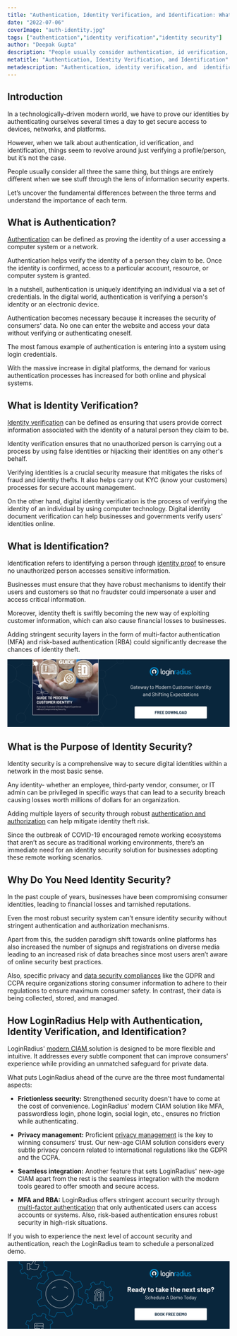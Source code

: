 ```yaml
---
title: "Authentication, Identity Verification, and Identification: What's the Difference"
date: "2022-07-06"
coverImage: "auth-identity.jpg"
tags: ["authentication","identity verification","identity security"]
author: "Deepak Gupta"
description: "People usually consider authentication, id verification, and identification the same thing, but they are entirely different when we see stuff through the lens of information security experts. Learn the fundamental differences between the three and the importance of each from an information security perspective."
metatitle: "Authentication, Identity Verification, and Identification"
metadescription: "Authentication, identity verification, and  identification are crucial aspects from an IT security perspective. Read on to know the difference between them."
---
```


## Introduction

In a technologically-driven modern world, we have to prove our identities by authenticating ourselves several times a day to get secure access to devices, networks, and platforms. 

However, when we talk about authentication, id verification, and identification, things seem to revolve around just verifying a profile/person, but it’s not the case. 

People usually consider all three the same thing, but things are entirely different when we see stuff through the lens of information security experts. 

Let’s uncover the fundamental differences between the three terms and understand the importance of each term. 


## What is Authentication?

[Authentication](https://www.loginradius.com/blog/identity/what-is-login-authentication/) can be defined as proving the identity of a user accessing a computer system or a network. 

Authentication helps verify the identity of a person they claim to be. Once the identity is confirmed, access to a particular account, resource, or computer system is granted. 

In a nutshell, authentication is uniquely identifying an individual via a set of credentials. In the digital world, authentication is verifying a person's identity or an electronic device.

Authentication becomes necessary because it increases the security of consumers' data. No one can enter the website and access your data without verifying or authenticating oneself. 

The most famous example of authentication is entering into a system using login credentials.

With the massive increase in digital platforms, the demand for various authentication processes has increased for both online and physical systems.


## What is Identity Verification? 

[Identity verification](https://www.loginradius.com/blog/identity/what-is-identity-verification/) can be defined as ensuring that users provide correct information associated with the identity of a natural person they claim to be. 

Identity verification ensures that no unauthorized person is carrying out a process by using false identities or hijacking their identities on any other's behalf.

Verifying identities is a crucial security measure that mitigates the risks of fraud and identity thefts. It also helps carry out KYC (know your customers) processes for secure account management. 

On the other hand, digital identity verification is the process of verifying the identity of an individual by using computer technology. Digital identity document verification can help businesses and governments verify users' identities online. 

## What is Identification?

Identification refers to identifying a person through [identity proof](https://www.loginradius.com/blog/identity/identity-proofing/) to ensure no unauthorized person accesses sensitive information. 

Businesses must ensure that they have robust mechanisms to identify their users and customers so that no fraudster could impersonate a user and access critical information. 

Moreover, identity theft is swiftly becoming the new way of exploiting customer information, which can also cause financial losses to businesses. 

Adding stringent security layers in the form of multi-factor authentication (MFA) and risk-based authentication (RBA) could significantly decrease the chances of identity theft. 

[![EB-GD-to-Mod-Cust-ID](EB-GD-to-Mod-Cust-ID.png)](https://www.loginradius.com/resource/guide-to-modern-customer-identity/)


## What is the Purpose of Identity Security?

Identity security is a comprehensive way to secure digital identities within a network in the most basic sense.

Any identity- whether an employee, third-party vendor, consumer, or IT admin can be privileged in specific ways that can lead to a security breach causing losses worth millions of dollars for an organization.

Adding multiple layers of security through robust [authentication and authorization](https://www.loginradius.com/blog/identity/authentication-vs-authorization-infographic/) can help mitigate identity theft risk.

Since the outbreak of COVID-19 encouraged remote working ecosystems that aren’t as secure as traditional working environments, there’s an immediate need for an identity security solution for businesses adopting these remote working scenarios.


## Why Do You Need Identity Security?

In the past couple of years, businesses have been compromising consumer identities, leading to financial losses and tarnished reputations.

Even the most robust security system can’t ensure identity security without stringent authentication and authorization mechanisms.

Apart from this, the sudden paradigm shift towards online platforms has also increased the number of signups and registrations on diverse media leading to an increased risk of data breaches since most users aren’t aware of online security best practices.

Also, specific privacy and [data security compliances](https://www.loginradius.com/compliances/) like the GDPR and CCPA require organizations storing consumer information to adhere to their regulations to ensure maximum consumer safety. In contrast, their data is being collected, stored, and managed.

## How LoginRadius Help with Authentication, Identity Verification, and Identification?

LoginRadius' [modern CIAM ](https://www.loginradius.com/blog/identity/new-age-ciam/)solution is designed to be more flexible and intuitive. It addresses every subtle component that can improve consumers' experience while providing an unmatched safeguard for private data.

What puts LoginRadius ahead of the curve are the three most fundamental aspects:

* **Frictionless security:** Strengthened security doesn't have to come at the cost of convenience. LoginRadius' modern CIAM solution like MFA, passwordless login, phone login, social login, etc., ensures no friction while authenticating.

* **Privacy management:** Proficient [privacy management](https://www.loginradius.com/blog/identity/privacy-policy-management/) is the key to winning consumers' trust. Our new-age CIAM solution considers every subtle privacy concern related to international regulations like the GDPR and the CCPA.

* **Seamless integration:** Another feature that sets LoginRadius' new-age CIAM apart from the rest is the seamless integration with the modern tools geared to offer smooth and secure access.

* **MFA and RBA:** LoginRadius offers stringent account security through [multi-factor authentication](https://www.loginradius.com/blog/identity/what-is-multi-factor-authentication/) that only authenticated users can access accounts or systems. Also, risk-based authentication ensures robust security in high-risk situations. 

If you wish to experience the next level of account security and authentication, reach the LoginRadius team to schedule a personalized demo. 

[![book-a-demo-loginradius](../../assets/book-a-demo-loginradius.png)](https://www.loginradius.com/book-a-demo/)
